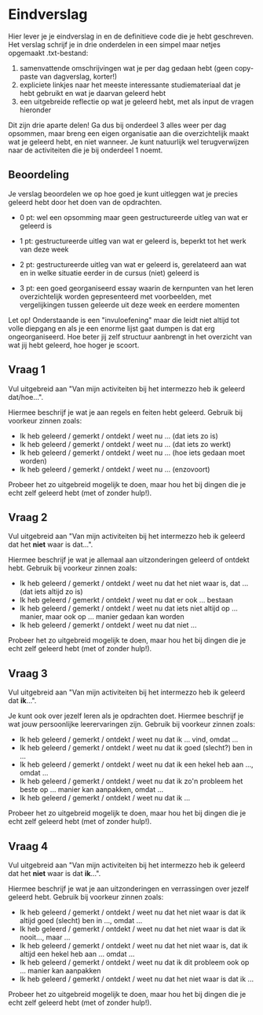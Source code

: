 # Eindverslag

Hier lever je je eindverslag in en de definitieve code die je hebt geschreven. Het verslag schrijf je in drie onderdelen in een simpel maar netjes opgemaakt .txt-bestand:

1. samenvattende omschrijvingen wat je per dag gedaan hebt (geen copy-paste van dagverslag, korter!)
2. expliciete linkjes naar het meeste interessante studiemateriaal dat je hebt gebruikt en wat je daarvan geleerd hebt
3. een uitgebreide reflectie op wat je geleerd hebt, met als input de vragen hieronder

Dit zijn drie aparte delen! Ga dus bij onderdeel 3 alles weer per dag opsommen, maar breng een eigen organisatie aan die overzichtelijk maakt wat je geleerd hebt, en niet wanneer. Je kunt natuurlijk wel terugverwijzen naar de activiteiten die je bij onderdeel 1 noemt.

## Beoordeling

Je verslag beoordelen we op hoe goed je kunt uitleggen wat je precies geleerd hebt door het doen van de opdrachten.

- 0 pt: wel een opsomming maar geen gestructureerde uitleg van wat er geleerd is

- 1 pt: gestructureerde uitleg van wat er geleerd is, beperkt tot het werk van deze week

- 2 pt: gestructureerde uitleg van wat er geleerd is, gerelateerd aan wat en in welke situatie eerder in de cursus (niet) geleerd is

- 3 pt: een goed georganiseerd essay waarin de kernpunten van het leren overzichtelijk worden gepresenteerd met voorbeelden, met vergelijkingen tussen geleerde uit deze week en eerdere momenten

Let op! Onderstaande is een "invuloefening" maar die leidt niet altijd tot volle diepgang en als je een enorme lijst gaat dumpen is dat erg ongeorganiseerd. Hoe beter jij zelf structuur aanbrengt in het overzicht van wat jij hebt geleerd, hoe hoger je scoort.

## Vraag 1

Vul uitgebreid aan "Van mijn activiteiten bij het intermezzo heb ik geleerd dat/hoe...".

Hiermee beschrijf je wat je aan regels en feiten hebt geleerd. Gebruik bij voorkeur zinnen zoals:

- Ik heb geleerd / gemerkt / ontdekt / weet nu ... (dat iets zo is)
- Ik heb geleerd / gemerkt / ontdekt / weet nu ... (dat iets zo werkt)
- Ik heb geleerd / gemerkt / ontdekt / weet nu ... (hoe iets gedaan moet worden)
- Ik heb geleerd / gemerkt / ontdekt / weet nu ... (enzovoort)

Probeer het zo uitgebreid mogelijk te doen, maar hou het bij dingen die je echt zelf geleerd hebt (met of zonder hulp!).

## Vraag 2

Vul uitgebreid aan "Van mijn activiteiten bij het intermezzo heb ik geleerd dat het **niet** waar is dat...".

Hiermee beschrijf je wat je allemaal aan uitzonderingen geleerd of ontdekt hebt. Gebruik bij voorkeur zinnen zoals:

- Ik heb geleerd / gemerkt / ontdekt / weet nu dat het niet waar is, dat ... (dat iets altijd zo is)
- Ik heb geleerd / gemerkt / ontdekt / weet nu dat er ook ... bestaan
- Ik heb geleerd / gemerkt / ontdekt / weet nu dat iets niet altijd op ... manier, maar ook op ... manier gedaan kan worden
- Ik heb geleerd / gemerkt / ontdekt / weet nu dat niet ... 

Probeer het zo uitgebreid mogelijk te doen, maar hou het bij dingen die je echt zelf geleerd hebt (met of zonder hulp!).

## Vraag 3

Vul uitgebreid aan "Van mijn activiteiten bij het intermezzo heb ik geleerd dat **ik**...".

Je kunt ook over jezelf leren als je opdrachten doet. Hiermee beschrijf je wat jouw persoonlijke leerervaringen zijn. Gebruik bij voorkeur zinnen zoals:

- Ik heb geleerd / gemerkt / ontdekt / weet nu dat ik ... vind, omdat ...
- Ik heb geleerd / gemerkt / ontdekt / weet nu dat ik goed (slecht?) ben in ...
- Ik heb geleerd / gemerkt / ontdekt / weet nu dat ik een hekel heb aan ..., omdat ...
- Ik heb geleerd / gemerkt / ontdekt / weet nu dat ik zo'n probleem het beste op ... manier kan aanpakken, omdat ...
- Ik heb geleerd / gemerkt / ontdekt / weet nu dat ik ... 

Probeer het zo uitgebreid mogelijk te doen, maar hou het bij dingen die je echt zelf geleerd hebt (met of zonder hulp!).

## Vraag 4

Vul uitgebreid aan "Van mijn activiteiten bij het intermezzo heb ik geleerd dat het **niet** waar is dat **ik**...".

Hiermee beschrijf je wat je aan uitzonderingen en verrassingen over jezelf geleerd hebt. Gebruik bij voorkeur zinnen zoals:

- Ik heb geleerd / gemerkt / ontdekt / weet nu dat het niet waar is dat ik altijd goed (slecht) ben in ..., omdat ...
- Ik heb geleerd / gemerkt / ontdekt / weet nu dat het niet waar is dat ik nooit..., maar ...
- Ik heb geleerd / gemerkt / ontdekt / weet nu dat het niet waar is, dat ik altijd een hekel heb aan ... omdat ...
- Ik heb geleerd / gemerkt / ontdekt / weet nu dat ik dit probleem ook op ... manier kan aanpakken
- Ik heb geleerd / gemerkt / ontdekt / weet nu dat het niet waar is dat ik ...

Probeer het zo uitgebreid mogelijk te doen, maar hou het bij dingen die je echt zelf geleerd hebt (met of zonder hulp!).

